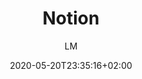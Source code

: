 ---
title: "Notion"
images: # Create a folder in /static/images/tools that has the same name as this current markdown file and place the images there. We only need the file name here. If this is not clear, please refer to existing tools as references.
  - path: notion-meeting-notes.png
  - path: notion-lightmode.png
  - path: notion-board.png
  - path: notion-calendar.png
  - path: notion-database.png
  - path: notion-export-formats.png
  - path: notion-export.png
  - path: notion-math.png
  - path: notion-media.png
  - path: notion-metadata.png
  - path: notion-page.png
  - path: notion-plans.png
  - path: notion-search.png
  - path: notion-table.png
  - path: notion-typography.png
categories:
  - Project Management
  - Publishing and Sharing
  - Communications
tags:
  - Note-taking
  - GTD
  - Presentation
  - Writing
  - Community
links:
  - name: notion.so
    link: https://www.notion.so
summary: "Write, plan, collaborate, and get organized — all in one tool. Write connected notes with rich format and Export to markdown, pdf, etc."
features:
  - Elegant UI with Dark mode
  - Export to multiple formats
  - Project management and notes are blending together
  - Can be used as a database
platforms:
  - Web
  - Mac
  - Win
  - iOS
  - Android
fields:
  - General and Interdisciplinary
plans:
  - name:
    description:
makers: # the makers of the tool
  - name:
    description:
author: LM   # the person who submitted this tool to KausalFlow
date: 2020-05-20T23:35:16+02:00
draft: false
---